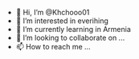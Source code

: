 - 👋 Hi, I’m @Khchooo01
- 👀 I’m interested in everihing 
- 🌱 I’m currently learning in Armenia
- 💞️ I’m looking to collaborate on ...
- 📫 How to reach me ...

<!---
Khchooo01/Khchooo01 is a ✨ special ✨ repository because its `README.md` (this file) appears on your GitHub profile.
You can click the Preview link to take a look at your changes.
--->
